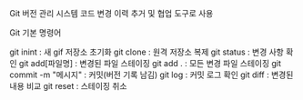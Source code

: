 Git
버전 관리 시스템
코드 변경 이력 추거 및 협업 도구로 사용

Git 기본 명령어

git inint : 새 gif 저장소 초기화
git clone : 원격 저장소 복제
git status : 변경 사항 확인
git add[파일명] : 변경된 파일 스테이징
git add . : 모든 변경 파일 스테이징
git commit -m "메시지" : 커밋(버전 기록 남김)
git log : 커밋 로그 확인
git diff : 변경된 내용 비교
git reset : 스테이징 취소






